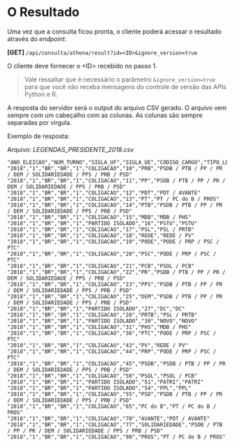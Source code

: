 # O Resultado

Uma vez que a consulta ficou pronta, o cliente poderá acessar o resultado através do _endpoint_:

**[GET]** `/api/consulta/athena/result?id=<ID>&ignore_version=true`

O cliente deve fornecer o \<ID\> recebido no passo 1.

> Vale ressaltar que é necessário o parâmetro `&ignore_version=true` para que você não receba mensagens do controle de versão das APIs Python e R.

A resposta do servidor será o output do arquivo CSV gerado. 
O arquivo vem sempre com um cabeçalho com as colunas. 
As colunas são sempre separadas por virgula.

Exemplo de resposta:

Arquivo: _LEGENDAS_PRESIDENTE_2018.csv_
```
"ANO_ELEICAO","NUM_TURNO","SIGLA_UF","SIGLA_UE","CODIGO_CARGO","TIPO_LEGENDA","NUMERO_PARTIDO","SIGLA_PARTIDO","COMPOSICAO_COLIGACAO"
"2018","1","BR","BR","1","COLIGACAO","10","PRB","PSDB / PTB / PP / PR / DEM / SOLIDARIEDADE / PPS / PRB / PSD"
"2018","1","BR","BR","1","COLIGACAO","11","PP","PSDB / PTB / PP / PR / DEM / SOLIDARIEDADE / PPS / PRB / PSD"
"2018","1","BR","BR","1","COLIGACAO","12","PDT","PDT / AVANTE"
"2018","1","BR","BR","1","COLIGACAO","13","PT","PT / PC do B / PROS"
"2018","1","BR","BR","1","COLIGACAO","14","PTB","PSDB / PTB / PP / PR / DEM / SOLIDARIEDADE / PPS / PRB / PSD"
"2018","1","BR","BR","1","COLIGACAO","15","MDB","MDB / PHS"
"2018","1","BR","BR","1","PARTIDO ISOLADO","16","PSTU","PSTU"
"2018","1","BR","BR","1","COLIGACAO","17","PSL","PSL / PRTB"
"2018","1","BR","BR","1","COLIGACAO","18","REDE","REDE / PV"
"2018","1","BR","BR","1","COLIGACAO","19","PODE","PODE / PRP / PSC / PTC"
"2018","1","BR","BR","1","COLIGACAO","20","PSC","PODE / PRP / PSC / PTC"
"2018","1","BR","BR","1","COLIGACAO","21","PCB","PSOL / PCB"
"2018","1","BR","BR","1","COLIGACAO","22","PR","PSDB / PTB / PP / PR / DEM / SOLIDARIEDADE / PPS / PRB / PSD"
"2018","1","BR","BR","1","COLIGACAO","23","PPS","PSDB / PTB / PP / PR / DEM / SOLIDARIEDADE / PPS / PRB / PSD"
"2018","1","BR","BR","1","COLIGACAO","25","DEM","PSDB / PTB / PP / PR / DEM / SOLIDARIEDADE / PPS / PRB / PSD"
"2018","1","BR","BR","1","PARTIDO ISOLADO","27","DC","DC"
"2018","1","BR","BR","1","COLIGACAO","28","PRTB","PSL / PRTB"
"2018","1","BR","BR","1","PARTIDO ISOLADO","30","NOVO","NOVO"
"2018","1","BR","BR","1","COLIGACAO","31","PHS","MDB / PHS"
"2018","1","BR","BR","1","COLIGACAO","36","PTC","PODE / PRP / PSC / PTC"
"2018","1","BR","BR","1","COLIGACAO","43","PV","REDE / PV"
"2018","1","BR","BR","1","COLIGACAO","44","PRP","PODE / PRP / PSC / PTC"
"2018","1","BR","BR","1","COLIGACAO","45","PSDB","PSDB / PTB / PP / PR / DEM / SOLIDARIEDADE / PPS / PRB / PSD"
"2018","1","BR","BR","1","COLIGACAO","50","PSOL","PSOL / PCB"
"2018","1","BR","BR","1","PARTIDO ISOLADO","51","PATRI","PATRI"
"2018","1","BR","BR","1","PARTIDO ISOLADO","54","PPL","PPL"
"2018","1","BR","BR","1","COLIGACAO","55","PSD","PSDB / PTB / PP / PR / DEM / SOLIDARIEDADE / PPS / PRB / PSD"
"2018","1","BR","BR","1","COLIGACAO","65","PC do B","PT / PC do B / PROS"
"2018","1","BR","BR","1","COLIGACAO","70","AVANTE","PDT / AVANTE"
"2018","1","BR","BR","1","COLIGACAO","77","SOLIDARIEDADE","PSDB / PTB / PP / PR / DEM / SOLIDARIEDADE / PPS / PRB / PSD"
"2018","1","BR","BR","1","COLIGACAO","90","PROS","PT / PC do B / PROS"
```
